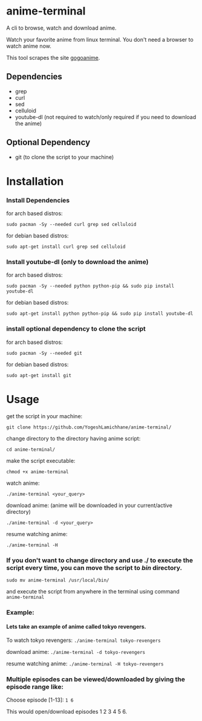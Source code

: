 # anime-terminal

A cli to browse, watch and download anime.

Watch your favorite anime from linux terminal. You don't need a browser to watch anime now.

This tool scrapes the site [gogoanime](https://gogoanime.vc).

## Dependencies

* grep
* curl
* sed
* celluloid
* youtube-dl (not required to watch/only required if you need to download the anime)
  
## Optional Dependency
* git (to clone the script to your machine)

# Installation
### Install Dependencies

for arch based distros:

```
sudo pacman -Sy --needed curl grep sed celluloid
```

for debian based distros:

```
sudo apt-get install curl grep sed celluloid
```


### Install youtube-dl (only to download the anime)
for arch based distros:

```
sudo pacman -Sy --needed python python-pip && sudo pip install youtube-dl
```
  
for debian based distros:

```
sudo apt-get install python python-pip && sudo pip install youtube-dl
```

### install optional dependency to clone the script
for arch based distros:

```
sudo pacman -Sy --needed git
```
  
for debian based distros:

```
sudo apt-get install git
```

# Usage

get the script in your machine:

```
git clone https://github.com/YogeshLamichhane/anime-terminal/
```

change directory to the directory having anime script:

```
cd anime-terminal/
```

make the script executable:

```
chmod +x anime-terminal
```

watch anime:

```
./anime-terminal <your_query>
```

download anime: (anime will be downloaded in your current/active directory)

```
./anime-terminal -d <your_query>
```

resume watching anime:

```
./anime-terminal -H
```

### If you don't want to change directory and use ./ to execute the script every time, you can move the script to *bin* directory.
```
sudo mv anime-terminal /usr/local/bin/
```
and execute the script from anywhere in the terminal using command `anime-terminal`

### Example:
#### Lets take an example of anime called tokyo revengers.

To watch tokyo revengers: `./anime-terminal tokyo-revengers`

download anime: `./anime-terminal -d tokyo-revengers`

resume watching anime: `./anime-terminal -H tokyo-revengers`

### Multiple episodes can be viewed/downloaded by giving the episode range like:
Choose episode [1-13]: `1 6`

This would open/download episodes 1 2 3 4 5 6.
